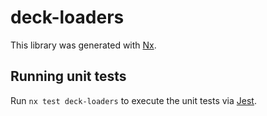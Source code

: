 # deck-loaders

This library was generated with [Nx](https://nx.dev).

## Running unit tests

Run `nx test deck-loaders` to execute the unit tests via [Jest](https://jestjs.io).
